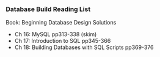 ### Database Build Reading List

Book: Beginning Database Design Solutions

- Ch 16: MySQL pp313-338 (skim)
- Ch 17: Introduction to SQL pp345-366
- Ch 18: Building Databases with SQL Scripts pp369-376

